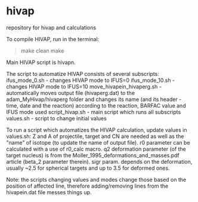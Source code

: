 # hivap
repository for hivap and calculations

To compile HIVAP, run in the terminal:
> make clean
> make

Main HIVAP script is hivapn.

The script to automatize HIVAP consists of several subscripts:
  ifus_mode_0.sh - changes HIVAP mode to IFUS=0
  ifus_mode_10.sh - changes HIVAP mode to IFUS=10
  move_hivapein_hivaperg.sh - automatically moves output file (hivaperg.dat) to the adam_MyHivap/hivaperg folder
    and changes its name (and its header - time, date and the reaction) according to the reaction, BARFAC value and IFUS mode used
  script_hivap.sh - main script which runs all subscripts
  values.sh - script to change initial values

To run a script which automatizes the HIVAP calculation, update values in values.sh:
  Z and A of projectile, target and CN are needed as well as the "name" of isotope (to update the name of output file). 
  r0 parameter can be calculated with a use of r0_calc macro. 
  q2 deformation parameter (of the target nucleus) is from the Moller_1995_deformations_and_masses.pdf article (beta_2 parameter therein). 
  sigr param. depends on the deformation, usually ~2.5 for spherical targets and up to 3.5 for deformed ones. 
  
Note: the scripts changing values and modes change those based on the position of affected line, 
therefore adding/removing lines from the hivapein.dat file messes things up.
